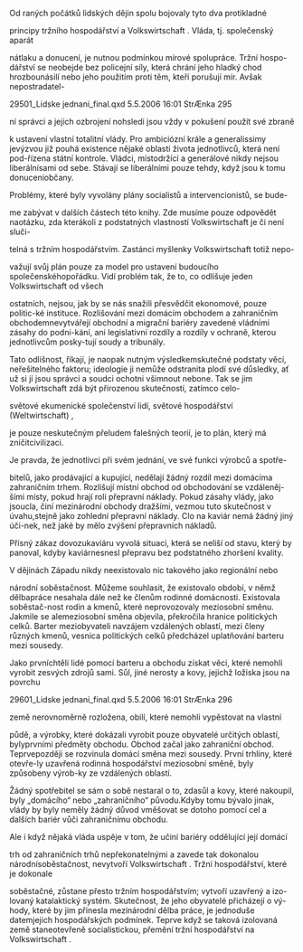 
Od raných počátků lidských dějin spolu bojovaly tyto dva protikladné

principy tržního hospodářství a Volkswirtschaft . Vláda, tj. společenský aparát

nátlaku a donucení, je nutnou podmínkou mírové spolupráce. Tržní hospo-dářství se neobejde bez policejní síly, která chrání jeho hladký chod hrozbounásilí nebo jeho použitím proti těm, kteří porušují mír. Avšak nepostradatel-

29501_Lidske jednani_final.qxd 5.5.2006 16:01 StrÆnka 295

ní správci a jejich ozbrojení nohsledi jsou vždy v pokušení použít své zbraně

k ustavení vlastní totalitní vlády. Pro ambiciózní krále a generalissimy jevýzvou již pouhá existence nějaké oblasti života jednotlivců, která není pod-řízena státní kontrole. Vládci, místodržící a generálové nikdy nejsou liberálnísami od sebe. Stávají se liberálními pouze tehdy, když jsou k tomu donuceniobčany.

Problémy, které byly vyvolány plány socialistů a intervencionistů, se bude-

me zabývat v dalších částech této knihy. Zde musíme pouze odpovědět naotázku, zda kterákoli z podstatných vlastností Volkswirtschaft je či není sluči-

telná s tržním hospodářstvím. Zastánci myšlenky Volkswirtschaft totiž nepo-

važují svůj plán pouze za model pro ustavení budoucího společenskéhopořádku. Vidí problém tak, že to, co odlišuje jeden Volkswirtschaft od všech

ostatních, nejsou, jak by se nás snažili přesvědčit ekonomové, pouze politic-ké instituce. Rozlišování mezi domácím obchodem a zahraničním obchodemnevytvářejí obchodní a migrační bariéry zavedené vládními zásahy do podni-kání, ani legislativní rozdíly a rozdíly v ochraně, kterou jednotlivcům posky-tují soudy a tribunály.

Tato odlišnost, říkají, je naopak nutným výsledkemskutečné podstaty věcí, neřešitelného faktoru; ideologie ji nemůže odstranita plodí své důsledky, ať už si jí jsou správci a soudci ochotni všimnout nebone. Tak se jim Volkswirtschaft zdá být přirozenou skutečností, zatímco celo-

světové ekumenické společenství lidí, světové hospodářství (Weltwirtschaft) ,

je pouze neskutečným přeludem falešných teorií, je to plán, který má zničitcivilizaci.

Je pravda, že jednotlivci při svém jednání, ve své funkci výrobců a spotře-

bitelů, jako prodávající a kupující, nedělají žádný rozdíl mezi domácíma zahraničním trhem. Rozlišují místní obchod od obchodování se vzdáleněj-šími místy, pokud hrají roli přepravní náklady. Pokud zásahy vlády, jako jsoucla, činí mezinárodní obchody dražšími, vezmou tuto skutečnost v úvahu,stejně jako zohlední přepravní náklady. Clo na kaviár nemá žádný jiný úči-nek, než jaké by mělo zvýšení přepravních nákladů.

Přísný zákaz dovozukaviáru vyvolá situaci, která se neliší od stavu, který by panoval, kdyby kaviárnesnesl přepravu bez podstatného zhoršení kvality.

V dějinách Západu nikdy neexistovalo nic takového jako regionální nebo

národní soběstačnost. Můžeme souhlasit, že existovalo období, v němž dělbapráce nesahala dále než ke členům rodinné domácnosti. Existovala soběstač-nost rodin a kmenů, které neprovozovaly meziosobní směnu. Jakmile se alemeziosobní směna objevila, překročila hranice politických celků. Barter meziobyvateli navzájem vzdálených oblastí, mezi členy různých kmenů, vesnica politických celků předcházel uplatňování barteru mezi sousedy.

Jako prvníchtěli lidé pomocí barteru a obchodu získat věci, které nemohli vyrobit zesvých zdrojů sami. Sůl, jiné nerosty a kovy, jejichž ložiska jsou na povrchu

29601_Lidske jednani_final.qxd 5.5.2006 16:01 StrÆnka 296

země nerovnoměrně rozložena, obilí, které nemohli vypěstovat na vlastní

půdě, a výrobky, které dokázali vyrobit pouze obyvatelé určitých oblastí, bylyprvními předměty obchodu. Obchod začal jako zahraniční obchod. Teprvepozději se rozvinula domácí směna mezi sousedy. První trhliny, které otevře-ly uzavřená rodinná hospodářství meziosobní směně, byly způsobeny výrob-ky ze vzdálených oblastí.

Žádný spotřebitel se sám o sobě nestaral o to, zdasůl a kovy, které nakoupil, byly „domácího“ nebo „zahraničního“ původu.Kdyby tomu bývalo jinak, vlády by byly neměly žádný důvod vměšovat se dotoho pomocí cel a dalších bariér vůči zahraničnímu obchodu.

Ale i když nějaká vláda uspěje v tom, že učiní bariéry oddělující její domácí

trh od zahraničních trhů nepřekonatelnými a zavede tak dokonalou národnísoběstačnost, nevytvoří Volkswirtschaft . Tržní hospodářství, které je dokonale

soběstačné, zůstane přesto tržním hospodářstvím; vytvoří uzavřený a izo-lovaný katalaktický systém. Skutečnost, že jeho obyvatelé přicházejí o vý-hody, které by jim přinesla mezinárodní dělba práce, je jednoduše datemjejich hospodářských podmínek. Teprve když se taková izolovaná země staneotevřeně socialistickou, přemění tržní hospodářství na Volkswirtschaft .
